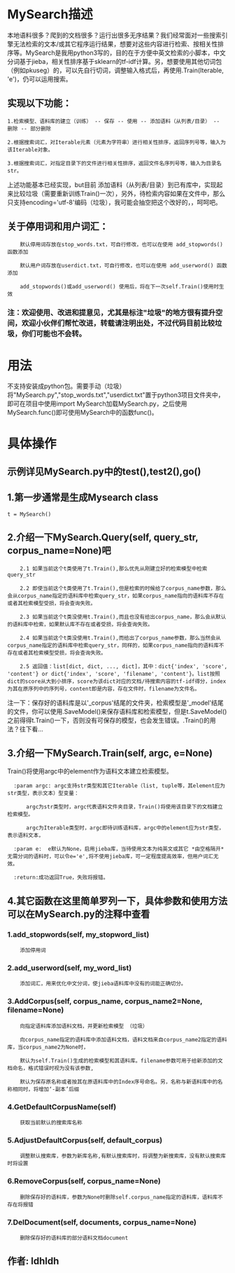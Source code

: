 # MySearch描述
本地语料很多？爬到的文档很多？运行出很多无序结果？我们经常面对一些搜索引擎无法检索的文本/或其它程序运行结果，想要对这些内容进行检索、按相关性排序等。MySearch是我用python3写的，目的在于方便中英文检索的小脚本，中文分词基于jieba，相关性排序基于sklearn的tf-idf计算。另，想要使用其他切词包（例如pkuseg）的，可以先自行切词，调整输入格式后，再使用.Train(Iterable, 'e')，仍可以运用搜索。

## 实现以下功能：	

    1.检索模型、语料库的建立（训练） -- 保存 -- 使用 -- 添加语料（从列表/目录） -- 删除 -- 部分删除
	
    2.根据搜索词汇，对Iterable元素（元素为字符串）进行相关性排序，返回序列号等，输入为该Iterable对象。
	
    3.根据搜索词汇，对指定目录下的文件进行相关性排序，返回文件名序列号等，输入为目录名str。
	
上述功能基本已经实现，but目前 添加语料（从列表/目录）到已有库中，实现起来比较垃圾（需要重新训练Train()一次），另外，待检索内容如果在文件中，那么只支持encoding='utf-8'编码（垃圾），我可能会抽空把这个改好的，，呵呵吧。


## 关于停用词和用户词汇：

        默认停用词存放在stop_words.txt，可自行修改，也可以在使用 add_stopwords() 函数添加
		
        默认用户词存放在userdict.txt，可自行修改，也可以在使用 add_userword() 函数添加
		
        add_stopwords()或add_userword() 使用后，将在下一次self.Train()使用时生效
		

### 注：欢迎使用、改进和提意见，尤其是标注"垃圾"的地方很有提升空间，欢迎小伙伴们帮忙改进，转载请注明出处，不过代码目前比较垃圾，你们可能也不会转。

# 用法
不支持安装成python包。需要手动（垃圾）将"MySearch.py","stop_words.txt","userdict.txt"置于python3项目文件夹中，即可在项目中使用import MySearch加载MySearch.py，之后使用MySearch.func()即可使用MySearch中的函数func()。



# 具体操作
## 示例详见MySearch.py中的test(),test2(),go()


## 1.第一步通常是生成Mysearch class

  	t = MySearch()
  
  
## 2.介绍一下MySearch.Query(self, query_str, corpus_name=None)吧

        2.1 如果当前这个t类使用了t.Train(),那么优先从刚建立好的检索模型中检索query_str

        2.2 即使当前这个t类使用了t.Train(),但是检索的时候给了corpus_name参数，那么会从corpus_name指定的语料库中检索query_str，如果corpus_name指向的语料库不存在或者其检索模型受损，将会查询失败。

        2.3 如果当前这个t类没使用t.Train(),而且也没有给出corpus_name，那么会从默认的语料库中检索，如果默认库不存在或者受损，将会查询失败。

        2.4 如果当前这个t类没使用t.Train(),而给出了corpus_name参数，那么当然会从corpus_name指定的语料库中检索query_str，同样的，如果corpus_name指向的语料库不存在或者其检索模型受损，将会查询失败。

        2.5 返回值：list[dict, dict, ..., dict]，其中：dict{'index', 'score', 'content'} or dict{'index', 'score', 'filename', 'content'}。list按照dict的score从大到小排序，score为该dict对应的文档/待搜索内容的tf-idf得分，index为其在原序列中的序列号，content即是内容，存在文件时，filename为文件名。

  注一下：保存好的语料库是以'_corpus'结尾的文件夹，检索模型是'_model'结尾的文件，你可以使用.SaveModel()来保存语料库和检索模型，但是t.SaveModel()之前得得t.Train()一下，否则没有可保存的模型，也会发生错误。.Train()的用法？往下看...
  
 
## 3.介绍一下MySearch.Train(self, argc, e=None)
 
  Train()将使用argc中的element作为语料文本建立检索模型。
  
      :param argc: argc支持str类型和其它Iterable（list, tuple等，其element应为str类型，表示文本）型变量：
	  
          argc为str类型时，argc代表语料文件夹目录，Train()将使用该目录下的文档建立检索模型。
		  
          argc为Iterable类型时，argc即待训练语料库，argc中的element应为str类型，表示语料文本，
		  
      :param e:  e默认为None，启用jieba库，当待使用文本为纯英文或其它 *由空格隔开* 无需分词的语料时，可以令e='e',将不使用jieba库，可一定程度提高效率，但用户词汇无效。
	  
      :return:成功返回True，失败将报错。
	  

## 4.其它函数在这里简单罗列一下，具体参数和使用方法可以在MySearch.py的注释中查看

### 1.add_stopwords(self, my_stopword_list) 
  
        添加停用词
		
### 2.add_userword(self, my_word_list) 
  
        添加词汇，用来优化中文分词，使jieba语料库中没有的词能正确切分。
		
### 3.AddCorpus(self, corpus_name, corpus_name2=None, filename=None) 
  
        向指定语料库添加语料文档，并更新检索模型 （垃圾）
		
        向corpus_name指定的语料库中添加语料文档，语料文档来自corpus_name2指定的语料库，当corpus_name2为None时，
		
        默认为self.Train()生成的检索模型和其语料库。filename参数可用于给新添加的文档命名，格式错误时视为没有该参数,
		
        默认为保存原名称或者按其在原语料库中的Index序号命名。另，名称与新语料库中的名称相同时，将增加‘-副本’后缀
		
### 4.GetDefaultCorpusName(self)
  
        获取当前默认的搜索库名称
		
### 5.AdjustDefaultCorpus(self, default_corpus)
  
        调整默认搜索库，参数为新库名称,有默认搜索库时，将调整为新搜索库，没有默认搜索库时将设置
		
### 6.RemoveCorpus(self, corpus_name=None) 
  
        删除保存好的语料库，参数为None时删除self.corpus_name指定的语料库，语料库不存在将报错
		
### 7.DelDocument(self, documents, corpus_name=None) 
  
        删除保存好的语料库的部分语料文档document
	
	
	
## 作者: ldhldh
